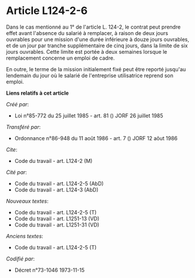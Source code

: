 # Article L124-2-6

Dans le cas mentionné au 1° de l'article L. 124-2, le contrat peut prendre effet avant l'absence du salarié à remplacer, à
raison de deux jours ouvrables pour une mission d'une durée inférieure à douze jours ouvrables, et de un jour par tranche
supplémentaire de cinq jours, dans la limite de six jours ouvrables. Cette limite est portée à deux semaines lorsque le
remplacement concerne un emploi de cadre.

En outre, le terme de la mission initialement fixé peut être reporté jusqu'au lendemain du jour où le salarié de l'entreprise
utilisatrice reprend son emploi.

**Liens relatifs à cet article**

_Créé par_:

  - Loi n°85-772 du 25 juillet 1985 - art. 81 () JORF 26 juillet 1985

_Transféré par_:

  - Ordonnance n°86-948 du 11 août 1986 - art. 7 () JORF 12 aôut 1986

_Cite_:

  - Code du travail - art. L124-2 (M)

_Cité par_:

  - Code du travail - art. L124-2-5 (AbD)
  - Code du travail - art. L124-3 (AbD)

_Nouveaux textes_:

  - Code du travail - art. L124-2-5 (T)
  - Code du travail - art. L1251-13 (VD)
  - Code du travail - art. L1251-31 (VD)

_Anciens textes_:

  - Code du travail - art. L124-2-5 (T)

_Codifié par_:

  - Décret n°73-1046 1973-11-15
